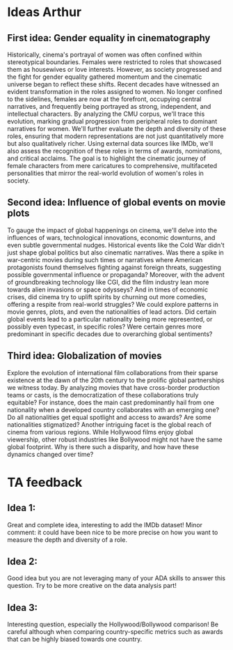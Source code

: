 # Ideas Arthur
## First idea: Gender equality in cinematography
Historically, cinema's portrayal of women was often confined within stereotypical boundaries. Females were restricted to roles that showcased them as housewives or love interests. However, as society progressed and the fight for gender equality gathered momentum and the cinematic universe began to reflect these shifts. Recent decades have witnessed an evident transformation in the roles assigned to women. No longer confined to the sidelines, females are now at the forefront, occupying central narratives, and frequently being portrayed as strong, independent, and intellectual characters. By analyzing the CMU corpus, we'll trace this evolution, marking gradual progression from peripheral roles to dominant narratives for women. We'll further evaluate the depth and diversity of these roles, ensuring that modern representations are not just quantitatively more but also qualitatively richer. Using external data sources like IMDb, we'll also assess the recognition of these roles in terms of awards, nominations, and critical acclaims. The goal is to highlight the cinematic journey of female characters from mere caricatures to comprehensive, multifaceted personalities that mirror the real-world evolution of women's roles in society.

## Second idea: Influence of global events on movie plots
To gauge the impact of global happenings on cinema, we'll delve into the influences of wars, technological innovations, economic downturns, and even subtle governmental nudges. Historical events like the Cold War didn't just shape global politics but also cinematic narratives. Was there a spike in war-centric movies during such times or narratives where American protagonists found themselves fighting against foreign threats, suggesting possible governmental influence or propaganda? Moreover, with the advent of groundbreaking technology like CGI, did the film industry lean more towards alien invasions or space odysseys? And in times of economic crises, did cinema try to uplift spirits by churning out more comedies, offering a respite from real-world struggles? We could explore patterns in movie genres, plots, and even the nationalities of lead actors. Did certain global events lead to a particular nationality being more represented, or possibly even typecast, in specific roles? Were certain genres more predominant in specific decades due to overarching global sentiments?

## Third idea: Globalization of movies
Explore the evolution of international film collaborations from their sparse existence at the dawn of the 20th century to the prolific global partnerships we witness today. By analyzing movies that have cross-border production teams or casts, is the democratization of these collaborations truly equitable? For instance, does the main cast predominantly hail from one nationality when a developed country collaborates with an emerging one? Do all nationalities get equal spotlight and access to awards? Are some nationalities stigmatized? Another intriguing facet is the global reach of cinema from various regions. While Hollywood films enjoy global viewership, other robust industries like Bollywood might not have the same global footprint. Why is there such a disparity, and how have these dynamics changed over time?

# TA feedback
## Idea 1: 
Great and complete idea, interesting to add the IMDb dataset! Minor comment: it could have been nice to be more precise on how you want to measure the depth and diversity of a role. 
## Idea 2: 
Good idea but you are not leveraging many of your ADA skills to answer this question. Try to be more creative on the data analysis part! 
## Idea 3: 
Interesting question, especially the Hollywood/Bollywood comparison! Be careful although when comparing country-specific metrics such as awards that can be highly biased towards one country.